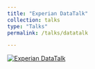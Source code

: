 ```yaml
---
title: "Experian DataTalk"
collection: talks
type: "Talks"
permalink: /talks/datatalk

---
```


[![Experian DataTalk](http://img.youtube.com/vi/KOxbO0EI4MA/0.jpg)](https://www.youtube.com/watch?v=xlbCconfW-4&t=417s)
